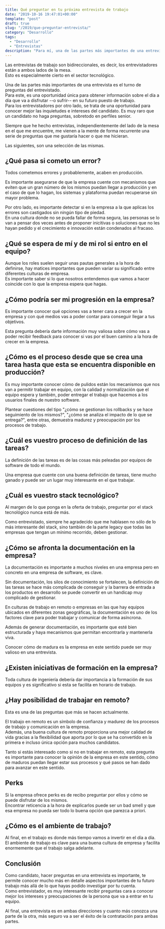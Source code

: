 ```yaml
---
title: Qué preguntar en tu próxima entrevista de trabajo
date: "2019-10-16 19:47:01+00:00"
template: "post"
draft: true
slug: "/2019/que-preguntar-entrevista/"
category: "Desarrollo"
tags:
  - "Desarrollo"
  - "Entrevistas"
description: "Para mí, una de las partes más importantes de una entrevista es el turno de preguntas del entrevistado. Para este, es una oportunidad única para obtener información sobre el día a día que va a disfrutar --o sufrir-- en su futuro puesto de trabajo."
---
```


Las entrevistas de trabajo son bidireccionales, es decir, los entrevistadores están a ambos lados de la mesa.  
Esto es especialmente cierto en el sector tecnológico. 

Una de las partes más importantes de una entrevista es el turno de preguntas del entrevistado.  
Para este, es una oportunidad única para obtener información sobre el día a día que va a disfrutar --o sufrir-- en su futuro puesto de trabajo.  
Para los entrevistadores por otro lado, se trata de una oportunidad para conocer mejor las inquietudes e intereses del candidato. Es muy raro que un candidato no haga preguntas, sobretodo en perfiles senior.

Siempre que he hecho entrevistas, independientemente del lado de la mesa en el que me encuentre, me vienen a la mente de forma recurrente una serie de preguntas que me gustaría hacer o que me hicieran.  

Las siguientes, son una selección de las mismas.

## ¿Qué pasa si cometo un error?

Todos cometemos errores y probablemente, acaben en producción.  

Es importante asegurarse de que la empresa cuente con mecanismos que eviten que un gran número de los mismos puedan llegar a producción y en el caso de que lo hagan, los sistemas y plataforma puedan recuperarse sin mayor problema.

Por otro lado, es importante detectar si en la empresa a la que aplicas los errores son castigados sin ningún tipo de piedad.  
En una cultura donde no se pueda fallar de forma segura, las personas se lo van a pensar dos veces antes de proponer inicitivas o soluciones que no les hayan pedido y el crecimiento e innovación están condenados al fracaso.  


## ¿Qué se espera de mí y de mi rol si entro en el equipo?

Aunque los roles suelen seguir unas pautas generales a la hora de definirse, hay matices importantes que pueden variar su significado entre diferentes culturas de empresa.  
Es importante saber si lo que nosotros entendemos que vamos a hacer coincide con lo que la empresa espera que hagas.


## ¿Cómo podría ser mi progresión en la empresa?

Es importante conocer qué opciones vas a tener cara a crecer en la empresa y con qué medios vas a poder contar para conseguir llegar a tus objetivos.  

Esta pregunta debería darte información muy valiosa sobre cómo vas a poder recibir feedback para conocer si vas por el buen camino a la hora de crecer en la empresa.

## ¿Cómo es el proceso desde que se crea una tarea hasta que esta se encuentra disponible en producción?

Es muy importante conocer cómo de pulidos están los mecanismos que nos van a permitir trabajar en equipo, con la calidad y normalización que el equipo espera y también, poder entregar el trabajo que hacemos a los usuarios finales de nuestro software. 

Plantear cuestiones del tipo "¿cómo se gestionan los rollbacks y se hace seguimiento de los mismos?", "¿cómo se analiza el impacto de lo que se entrega?", entre otras, demuestra madurez y preocupación por los procesos de trabajo. 

## ¿Cuál es vuestro proceso de definición de las tareas?

La definición de las tareas es de las cosas más peleadas por equipos de software de todo el mundo.  

Una empresa que cuente con una buena definición de tareas, tiene mucho ganado y puede ser un lugar muy interesante en el que trabajar.

## ¿Cuál es vuestro stack tecnológico?

Al margen de lo que ponga en la oferta de trabajo, preguntar por el stack tecnológico nunca está de más.  

Como entrevistado, siempre he agradecido que me hablasen no sólo de lo más interesante del stack, sino también de la parte legacy que todas las empresas que tengan un mínimo recorrido, deben gestionar.

## ¿Cómo se afronta la documentación en la empresa?

La documentación es importante a muchos niveles en una empresa pero en concreto en una empresa de software, es clave. 

Sin documentación, los silos de conocimiento se fortalecen, la definición de las tareas se hace más complicada de conseguir y la barrera de entrada a los productos en desarrollo se puede convertir en un handicap muy complicado de gestionar. 

En culturas de trabajo en remoto o empresas en las que hay equipos ubicados en diferentes zonas geográficas, la documentación es uno de los factores clave para poder trabajar y comunicar de forma asíncrona.

Además de generar documentación, es importante que esté bien estructurada y haya mecanismos que permitan encontrarla y mantenerla viva. 

Conocer cómo de madura es la empresa en este sentido puede ser muy valioso en una entrevista.

## ¿Existen iniciativas de formación en la empresa?

Toda cultura de ingeniería debería dar importancia a la formación de sus equipos y es significativo si esta se facilita en horario de trabajo.  

## ¿Hay posibilidad de trabajar en remoto?

Esta es una de las preguntas que más se hacen actualmente. 

El trabajo en remoto es un símbolo de confianza y madurez de los procesos de trabajo y comunicación en la empresa.  
Además, una buena cultura de remoto proporciona una mejor calidad de vida gracias a la flexibilidad que aporta por lo que se ha convertido en la primera e incluso única opción para muchos candidatos.  

Tanto si estás interesado como si no en trabajar en remoto, esta pregunta es importante para conocer la opinión de la empresa en este sentido, cómo de maduros puedan llegar estar sus procesos y qué pasos se han dado para avanzar en este sentido.

## Perks

Si la empresa ofrece perks es de recibo preguntar por ellos y cómo se puede disfrutar de los mismos.  
Encontrar reticencia a la hora de explicarlos puede ser un bad smell y que esa empresa no pueda ser todo lo buena opción que parezca a priori.

## ¿Cómo es el ambiente de trabajo?

Al final, en el trabajo es donde más tiempo vamos a invertir en el día a día.  
El ambiente de trabajo es clave para una buena cultura de empresa y facilita enormemente que el trabajo salga adelante.

## Conclusión

Como candidato, hacer preguntas en una entrevista es importante, te permite conocer mucho más en detalle aspectos importantes de tu futuro trabajo más allá de lo que hayas podido investigar por tu cuenta.  
Como entrevistador, es muy interesante recibir preguntas cara a conocer mejor los intereses y preocupaciones de la persona que va a entrar en tu equipo.  

Al final, una entrevista es en ambas direcciones y cuanto más conozca una parte de la otra, más seguro va a ser el éxito de la contratación para ambas partes.
